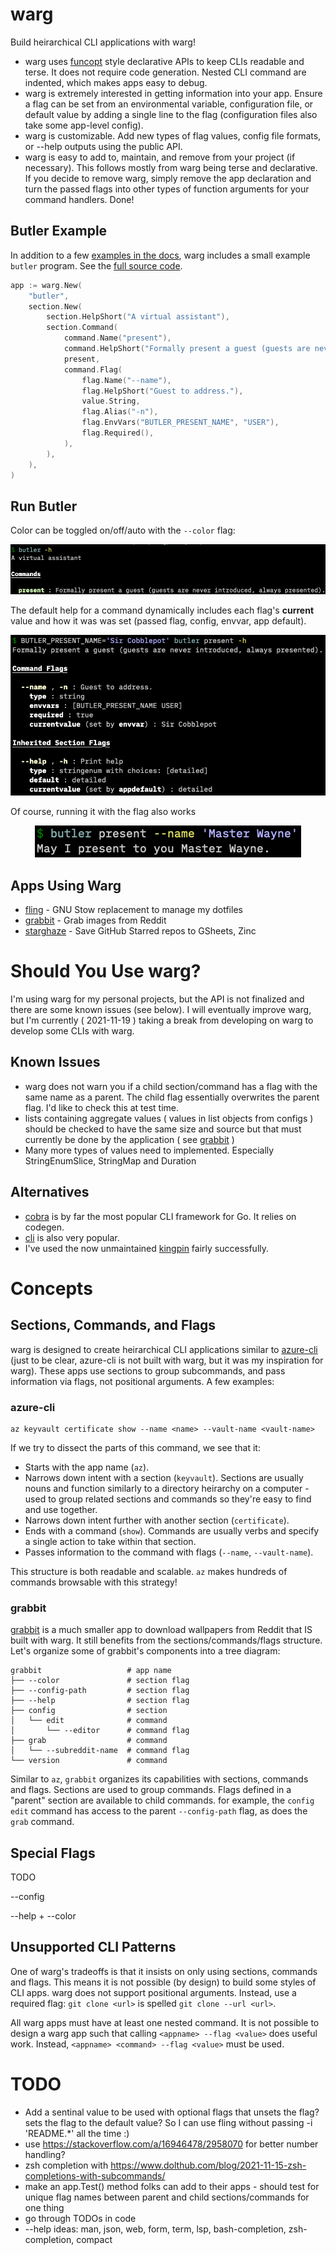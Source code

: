 # warg

Build heirarchical CLI applications with warg!

- warg uses [funcopt](https://dave.cheney.net/2014/10/17/functional-options-for-friendly-apis) style declarative APIs to keep CLIs readable and terse. It does not require code generation. Nested CLI command are indented, which makes apps easy to debug.
- warg is extremely interested in getting information into your app. Ensure a flag can be set from an environmental variable, configuration file, or default value by adding a single line to the flag (configuration files also take some app-level config).
- warg is customizable. Add new types of flag values, config file formats, or --help outputs using the public API.
- warg is easy to add to, maintain, and remove from your project (if necessary). This follows mostly from warg being terse and declarative. If you decide to remove warg, simply remove the app declaration and turn the passed flags into other types of function arguments for your command handlers. Done!

## Butler Example

In addition to a few [examples in the docs](https://pkg.go.dev/go.bbkane.com/warg#pkg-examples), warg includes a small example `butler` program. See the [full source code](./examples/butler/main.go).

```go
app := warg.New(
	"butler",
	section.New(
		section.HelpShort("A virtual assistant"),
		section.Command(
			command.Name("present"),
			command.HelpShort("Formally present a guest (guests are never introduced, always presented)."),
			present,
			command.Flag(
				flag.Name("--name"),
				flag.HelpShort("Guest to address."),
				value.String,
				flag.Alias("-n"),
				flag.EnvVars("BUTLER_PRESENT_NAME", "USER"),
				flag.Required(),
			),
		),
	),
)
```

## Run Butler

Color can be toggled on/off/auto with the `--color` flag:

<p align="center">
  <img src="img/image-20220114210824919.png" alt="Sublime's custom image"/>
</p>

The default help for a command dynamically includes each flag's **current** value and how it was was set (passed flag, config, envvar, app default).

<p align="center">
  <img src="img/image-20220114212104654.png" alt="Sublime's custom image"/>
</p>

Of course, running it with the flag also works

<p align="center">
  <img src="img/image-20220114212309862.png" alt="Sublime's custom image"/>
</p>

## Apps Using Warg

- [fling](https://github.com/bbkane/fling/) - GNU Stow replacement to manage my dotfiles
- [grabbit](https://github.com/bbkane/grabbit) - Grab images from Reddit
- [starghaze](https://github.com/bbkane/starghaze/) - Save GitHub Starred repos to GSheets, Zinc

# Should You Use warg?

I'm using warg for my personal projects, but the API is not finalized and there
are some known issues (see below). I will eventually improve warg, but I'm currently ( 2021-11-19 )
taking a break from developing on warg to develop some CLIs with warg.

## Known Issues

- warg does not warn you if a child section/command has a flag with the same name as a parent. The child flag essentially overwrites the parent flag. I'd like to check this at test time.
- lists containing aggregate values ( values in list objects from configs ) should be checked to have the same size and source but that must currently be done by the application ( see [grabbit](https://github.com/bbkane/grabbit/blob/d1f30b87c4e5c8112f08e9889fa541dbeab66842/main.go#L311) )
- Many more types of values need to implemented. Especially StringEnumSlice, StringMap and Duration

## Alternatives

- [cobra](https://github.com/spf13/cobra) is by far the most popular CLI framework for Go. It relies on codegen.
- [cli](https://github.com/urfave/cli) is also very popular.
- I've used the now unmaintained [kingpin](https://github.com/alecthomas/kingpin) fairly successfully.

# Concepts

## Sections, Commands, and Flags

warg is designed to create heirarchical CLI applications similar to [azure-cli](https://github.com/Azure/azure-cli) (just to be clear, azure-cli is not built with warg, but it was my inspiration for warg). These apps use sections to group subcommands, and pass information via flags, not positional arguments. A few examples:

### azure-cli

```
az keyvault certificate show --name <name> --vault-name <vault-name>
```

If we try to dissect the parts of this command, we see that it:

- Starts with the app name (`az`).
- Narrows down intent with a section (`keyvault`). Sections are usually nouns and function similarly to a directory heirarchy on a computer - used to group related sections and commands so they're easy to find and use together.
- Narrows down intent further with another section (`certificate`).
- Ends with a command (`show`). Commands are usually verbs and specify a single action to take within that section.
- Passes information to the command with flags (`--name`, `--vault-name`).

This structure is both readable and scalable. `az` makes hundreds of commands browsable with this strategy!

### grabbit

[grabbit](https://github.com/bbkane/grabbit) is a much smaller app to download wallpapers from Reddit that IS built with warg. It still benefits from the sections/commands/flags structure. Let's organize some of grabbit's components into a tree diagram:

```
grabbit                   # app name
├── --color               # section flag
├── --config-path         # section flag
├── --help                # section flag
├── config                # section
│   └── edit              # command
│       └── --editor      # command flag
├── grab                  # command
│   └── --subreddit-name  # command flag
└── version               # command
```

Similar to `az`, `grabbit` organizes its capabilities with sections, commands and flags. Sections are used to group commands. Flags defined in a "parent" section are available to child commands. for example, the `config edit` command has access to the parent `--config-path` flag, as does the `grab` command.

## Special Flags

TODO

--config

--help + --color

## Unsupported CLI Patterns

One of warg's tradeoffs is that it insists on only using sections, commands and flags. This means it is not possible (by design) to build some styles of CLI apps. warg does not support positional arguments. Instead, use a required flag: `git clone <url>` is spelled `git clone --url <url>`.

All warg apps must have at least one nested command.  It is not possible to design a warg app such that calling `<appname> --flag <value>` does useful work. Instead, `<appname> <command> --flag <value>` must be used.

# TODO

- Add a sentinal value to be used with optional flags that unsets the flag? sets the flag to the default value? So I can use fling without passing -i 'README.*' all the time :)
- use https://stackoverflow.com/a/16946478/2958070 for better number handling?
- zsh completion with https://www.dolthub.com/blog/2021-11-15-zsh-completions-with-subcommands/
- make an app.Test() method folks can add to their apps - should test for unique flag names between parent and child sections/commands for one thing
- go through TODOs in code
- --help ideas: man, json, web, form, term, lsp, bash-completion, zsh-completion, compact
